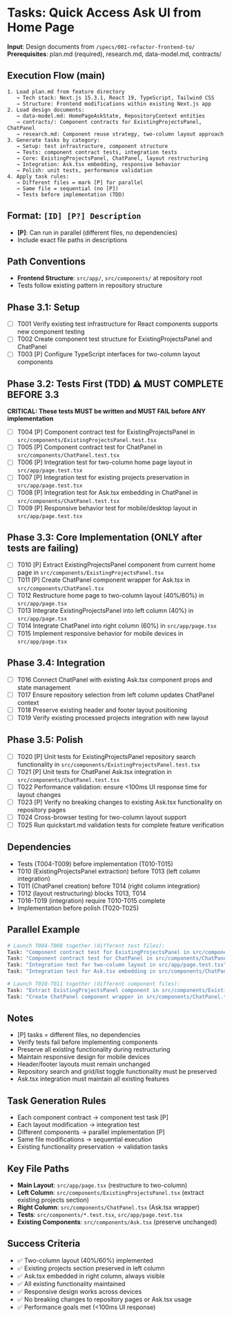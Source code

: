 # Tasks: Quick Access Ask UI from Home Page

**Input**: Design documents from `/specs/001-refactor-frontend-to/`
**Prerequisites**: plan.md (required), research.md, data-model.md, contracts/

## Execution Flow (main)
```
1. Load plan.md from feature directory
   → Tech stack: Next.js 15.3.1, React 19, TypeScript, Tailwind CSS
   → Structure: Frontend modifications within existing Next.js app
2. Load design documents:
   → data-model.md: HomePageAskState, RepositoryContext entities
   → contracts/: Component contracts for ExistingProjectsPanel, ChatPanel
   → research.md: Component reuse strategy, two-column layout approach
3. Generate tasks by category:
   → Setup: test infrastructure, component structure
   → Tests: component contract tests, integration tests
   → Core: ExistingProjectsPanel, ChatPanel, layout restructuring
   → Integration: Ask.tsx embedding, responsive behavior
   → Polish: unit tests, performance validation
4. Apply task rules:
   → Different files = mark [P] for parallel
   → Same file = sequential (no [P])
   → Tests before implementation (TDD)
```

## Format: `[ID] [P?] Description`
- **[P]**: Can run in parallel (different files, no dependencies)
- Include exact file paths in descriptions

## Path Conventions
- **Frontend Structure**: `src/app/`, `src/components/` at repository root
- Tests follow existing pattern in repository structure

## Phase 3.1: Setup
- [ ] T001 Verify existing test infrastructure for React components supports new component testing
- [ ] T002 Create component test structure for ExistingProjectsPanel and ChatPanel
- [ ] T003 [P] Configure TypeScript interfaces for two-column layout components

## Phase 3.2: Tests First (TDD) ⚠️ MUST COMPLETE BEFORE 3.3
**CRITICAL: These tests MUST be written and MUST FAIL before ANY implementation**
- [ ] T004 [P] Component contract test for ExistingProjectsPanel in `src/components/ExistingProjectsPanel.test.tsx`
- [ ] T005 [P] Component contract test for ChatPanel in `src/components/ChatPanel.test.tsx`
- [ ] T006 [P] Integration test for two-column home page layout in `src/app/page.test.tsx`
- [ ] T007 [P] Integration test for existing projects preservation in `src/app/page.test.tsx`
- [ ] T008 [P] Integration test for Ask.tsx embedding in ChatPanel in `src/components/ChatPanel.test.tsx`
- [ ] T009 [P] Responsive behavior test for mobile/desktop layout in `src/app/page.test.tsx`

## Phase 3.3: Core Implementation (ONLY after tests are failing)
- [ ] T010 [P] Extract ExistingProjectsPanel component from current home page in `src/components/ExistingProjectsPanel.tsx`
- [ ] T011 [P] Create ChatPanel component wrapper for Ask.tsx in `src/components/ChatPanel.tsx`
- [ ] T012 Restructure home page to two-column layout (40%/60%) in `src/app/page.tsx`
- [ ] T013 Integrate ExistingProjectsPanel into left column (40%) in `src/app/page.tsx`
- [ ] T014 Integrate ChatPanel into right column (60%) in `src/app/page.tsx`
- [ ] T015 Implement responsive behavior for mobile devices in `src/app/page.tsx`

## Phase 3.4: Integration
- [ ] T016 Connect ChatPanel with existing Ask.tsx component props and state management
- [ ] T017 Ensure repository selection from left column updates ChatPanel context
- [ ] T018 Preserve existing header and footer layout positioning
- [ ] T019 Verify existing processed projects integration with new layout

## Phase 3.5: Polish
- [ ] T020 [P] Unit tests for ExistingProjectsPanel repository search functionality in `src/components/ExistingProjectsPanel.test.tsx`
- [ ] T021 [P] Unit tests for ChatPanel Ask.tsx integration in `src/components/ChatPanel.test.tsx`
- [ ] T022 Performance validation: ensure <100ms UI response time for layout changes
- [ ] T023 [P] Verify no breaking changes to existing Ask.tsx functionality on repository pages
- [ ] T024 Cross-browser testing for two-column layout support
- [ ] T025 Run quickstart.md validation tests for complete feature verification

## Dependencies
- Tests (T004-T009) before implementation (T010-T015)
- T010 (ExistingProjectsPanel extraction) before T013 (left column integration)
- T011 (ChatPanel creation) before T014 (right column integration)
- T012 (layout restructuring) blocks T013, T014
- T016-T019 (integration) require T010-T015 complete
- Implementation before polish (T020-T025)

## Parallel Example
```bash
# Launch T004-T008 together (different test files):
Task: "Component contract test for ExistingProjectsPanel in src/components/ExistingProjectsPanel.test.tsx"
Task: "Component contract test for ChatPanel in src/components/ChatPanel.test.tsx"
Task: "Integration test for two-column layout in src/app/page.test.tsx"
Task: "Integration test for Ask.tsx embedding in src/components/ChatPanel.test.tsx"

# Launch T010-T011 together (different component files):
Task: "Extract ExistingProjectsPanel component in src/components/ExistingProjectsPanel.tsx"
Task: "Create ChatPanel component wrapper in src/components/ChatPanel.tsx"
```

## Notes
- [P] tasks = different files, no dependencies
- Verify tests fail before implementing components
- Preserve all existing functionality during restructuring
- Maintain responsive design for mobile devices
- Header/footer layouts must remain unchanged
- Repository search and grid/list toggle functionality must be preserved
- Ask.tsx integration must maintain all existing features

## Task Generation Rules
- Each component contract → component test task [P]
- Each layout modification → integration test
- Different components → parallel implementation [P]
- Same file modifications → sequential execution
- Existing functionality preservation → validation tasks

## Key File Paths
- **Main Layout**: `src/app/page.tsx` (restructure to two-column)
- **Left Column**: `src/components/ExistingProjectsPanel.tsx` (extract existing projects section)
- **Right Column**: `src/components/ChatPanel.tsx` (Ask.tsx wrapper)
- **Tests**: `src/components/*.test.tsx`, `src/app/page.test.tsx`
- **Existing Components**: `src/components/Ask.tsx` (preserve unchanged)

## Success Criteria
- ✅ Two-column layout (40%/60%) implemented
- ✅ Existing projects section preserved in left column
- ✅ Ask.tsx embedded in right column, always visible
- ✅ All existing functionality maintained
- ✅ Responsive design works across devices
- ✅ No breaking changes to repository pages or Ask.tsx usage
- ✅ Performance goals met (<100ms UI response)
